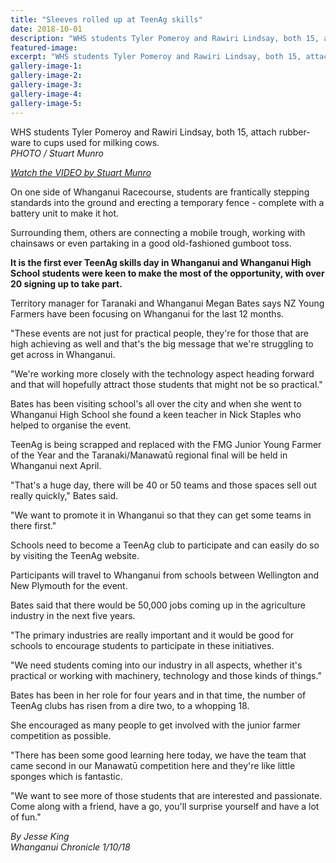 ```yaml
---
title: "Sleeves rolled up at TeenAg skills"
date: 2018-10-01
description: "WHS students Tyler Pomeroy and Rawiri Lindsay, both 15, attach rubber-ware to cups used for milking cows..."
featured-image: 
excerpt: "WHS students Tyler Pomeroy and Rawiri Lindsay, both 15, attach rubber-ware to cups used for milking cows."
gallery-image-1: 
gallery-image-2: 
gallery-image-3: 
gallery-image-4: 
gallery-image-5: 
---
```


<p><span>WHS students Tyler Pomeroy and Rawiri Lindsay, both 15, attach rubber-ware to cups used for milking cows. <br /><em>PHOTO / Stuart Munro</em></span></p>
<p><em><a href="https://www.nzherald.co.nz/wanganui-chronicle/news/article.cfm?c_id=1503426&amp;objectid=12132093">Watch the VIDEO by Stuart Munro</a></em></p>
<p>On one side of Whanganui Racecourse, students are frantically stepping standards into the ground and erecting a temporary fence - complete with a battery unit to make it hot.</p>
<p class="element element-paragraph">Surrounding them, others are connecting a mobile trough, working with chainsaws or even partaking in a good old-fashioned gumboot toss.</p>
<p class="element element-paragraph"><strong>It is the first ever TeenAg skills day in Whanganui and Whanganui High School students were keen to make the most of the opportunity, with over 20 signing up to take part.</strong></p>
<p class="element element-paragraph">Territory manager for Taranaki and Whanganui Megan Bates says NZ Young Farmers have been focusing on Whanganui for the last 12 months.</p>
<p class="element element-paragraph">"These events are not just for practical people, they're for those that are high achieving as well and that's the big message that we're struggling to get across in Whanganui.</p>
<p class="element element-paragraph">"We're working more closely with the technology aspect heading forward and that will hopefully attract those students that might not be so practical."</p>
<p class="element element-paragraph">Bates has been visiting school's all over the city and when she went to Whanganui High School she found a keen teacher in Nick Staples who helped to organise the event.</p>
<p class="element element-paragraph">TeenAg is being scrapped and replaced with the FMG Junior Young Farmer of the Year and the Taranaki/Manawatū regional final will be held in Whanganui next April.</p>
<p class="element element-paragraph">"That's a huge day, there will be 40 or 50 teams and those spaces sell out really quickly," Bates said.</p>
<p class="element element-paragraph">"We want to promote it in Whanganui so that they can get some teams in there first."</p>
<p class="element element-paragraph">Schools need to become a TeenAg club to participate and can easily do so by visiting the TeenAg website.</p>
<p class="element element-paragraph">Participants will travel to Whanganui from schools between Wellington and New Plymouth for the event.</p>
<p class="element element-paragraph">Bates said that there would be 50,000 jobs coming up in the agriculture industry in the next five years.</p>
<p class="element element-paragraph">"The primary industries are really important and it would be good for schools to encourage students to participate in these initiatives.</p>
<p class="element element-paragraph">"We need students coming into our industry in all aspects, whether it's practical or working with machinery, technology and those kinds of things."</p>
<p class="element element-paragraph">Bates has been in her role for four years and in that time, the number of TeenAg clubs has risen from a dire two, to a whopping 18.</p>
<p class="element element-paragraph">She encouraged as many people to get involved with the junior farmer competition as possible.</p>
<p class="element element-paragraph">"There has been some good learning here today, we have the team that came second in our Manawatū competition here and they're like little sponges which is fantastic.</p>
<p class="element element-paragraph">"We want to see more of those students that are interested and passionate. Come along with a friend, have a go, you'll surprise yourself and have a lot of fun."</p>
<p class="element element-paragraph"><em>By Jesse King</em><br /><em>Whanganui Chronicle 1/10/18</em></p>

